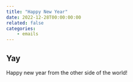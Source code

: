 ```yaml
---
title: "Happy New Year"
date: 2022-12-28T00:00:00:00
related: false
categories:
    - emails
---
```


## Yay

Happy new year from the other side of the world!
